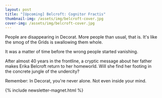 ```yaml
---
layout: post
title: "[Upcoming] Belcroft: Cognitor Fractis"
thumbnail-img: /assets/img/belcroft-cover.jpg
cover-img: /assets/img/belcroft-cover.jpg
---
```


People are disappearing in Decorat. More people than usual, that is.
It's like the smog of the Grids is swallowing them whole.

It was a matter of time before the wrong people started vanishing.

After almost 40 years in the frontline, a cryptic message about her father makes Erika Belcroft return to her homeworld. Will she find her footing in the concrete jungle of the undercity?

Remember: In Decorat, you're never alone. Not even inside your mind.

{% include newsletter-magnet.html %}
